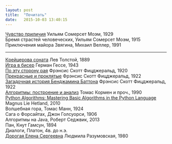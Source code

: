 ```yaml
---
layout: post
title:  "Почитать"
date:   2015-10-03 13:40:15
---
```


[Чувство приличия](http://www.lib.ru/INPROZ/MOEM/r_prilichie.txt) Уильям Сомерсет Моэм, 1929<br>
Бремя страстей человеческих, Уильям Сомерсет Моэм, 1915<br>
Приключения майора Звягина, Михаил Веллер, 1991

***

[Крейцерова соната](https://ru.wikipedia.org/wiki/Крейцерова_соната_(повесть)) Лев Толстой, 1889<br>
[Игра в бисер](https://en.wikipedia.org/wiki/The_Glass_Bead_Game) Герман Гессе, 1943<br>
[По эту сторону рая](https://en.wikipedia.org/wiki/This_Side_of_Paradise) Фрэнсис Скотт Фицджеральд, 1920<br>
[Прекрасные и проклятые](https://en.wikipedia.org/wiki/The_Beautiful_and_Damned) Фрэнсис Скотт Фицджеральд, 1922<br>
[Загадочная история Бенджамина Баттона](https://en.wikipedia.org/wiki/The_Curious_Case_of_Benjamin_Button_(short_story)) Фрэнсис Скотт Фицджеральд, 1922<br>
[Алгоритмы: построение и анализ](https://en.wikipedia.org/wiki/Introduction_to_Algorithms) Томас Кормен и проч., 1990<br>
[Python Algorithms: Mastering Basic Algorithms in the Python Language](http://www.apress.com/9781430232377) Magnus Lie Hetland, 2010<br>
Волшебная гора, Томас Манн, 1924<br>
Сага о Форсайтах, Джон Голсуорси, 1906<br>
Алгоритмы на Java, Роберт Седжвик, 2013<br>
Пан, Кнут Гамсун, 1894<br>
Диалоги, Платон, 4в. до н.э.<br>
[Дорогая Елена Сергеевна](http://www.lib.ru/PXESY/domik/4_landsk/des_pred.htm) Людмила Разумовская, 1980

